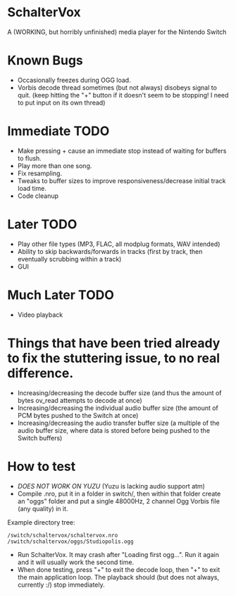 # SchalterVox
A (WORKING, but horribly unfinished) media player for the Nintendo Switch


# Known Bugs
* Occasionally freezes during OGG load.
* Vorbis decode thread sometimes (but not always) disobeys signal to quit. (keep hitting the "+" button if it doesn't seem to be stopping! I need to put input on its own thread)

# Immediate TODO
* Make pressing + cause an immediate stop instead of waiting for buffers to flush.
* Play more than one song.
* Fix resampling.
* Tweaks to buffer sizes to improve responsiveness/decrease initial track load time.
* Code cleanup

# Later TODO
* Play other file types (MP3, FLAC, all modplug formats, WAV intended)
* Ability to skip backwards/forwards in tracks (first by track, then eventually scrubbing within a track)
* GUI

# Much Later TODO
* Video playback

# Things that have been tried already to fix the stuttering issue, to no real difference.
* Increasing/decreasing the decode buffer size (and thus the amount of bytes ov_read attempts to decode at once)
* Increasing/decreasing the individual audio buffer size (the amount of PCM bytes pushed to the Switch at once)
* Increasing/decreasing the audio transfer buffer size (a multiple of the audio buffer size, where data is stored before being pushed to the Switch buffers)

# How to test
* *DOES NOT WORK ON YUZU* (Yuzu is lacking audio support atm)
* Compile .nro, put it in a folder in switch/, then within that folder create an "oggs" folder and put a single 48000Hz, 2 channel Ogg Vorbis file (any quality) in it.

Example directory tree:
```
/switch/schaltervox/schaltervox.nro
/switch/schaltervox/oggs/Studiopolis.ogg
```


* Run SchalterVox. It may crash after "Loading first ogg...". Run it again and it will usually work the second time.
* When done testing, press "+" to exit the decode loop, then "+" to exit the main application loop. The playback should (but does not always, currently :/) stop immediately.
